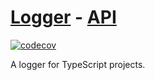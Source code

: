 # [Logger](https://igrek8.github.io/monorepo/packages/logger) - [API](https://igrek8.github.io/monorepo/api/logger)

[![codecov](https://codecov.io/gh/igrek8/monorepo/graph/badge.svg?token=I222OQNV9L)](https://codecov.io/gh/igrek8/monorepo)

A logger for TypeScript projects.
